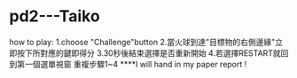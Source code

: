 # pd2---Taiko
how to play:
1.choose "Challenge"button
2.當火球到達"目標物的右側邊緣"立即按下所對應的鍵即得分
3.30秒後結束選擇是否重新開始
4.若選擇RESTART就回到第一個選單視窗
  重複步驟1~4
****I will hand in my paper report !
